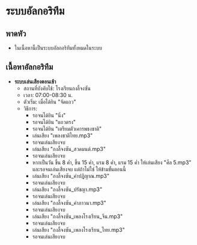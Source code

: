 # ระบบอัลกอริทึม
## พาดหัว
- ในเนื้อหานี้เป็นระบบอัลกอริทึมทั้งหมดในระบบ
## เนื้อหาอัลกอริทึม
- **ระบบเล่นเสียงตอนเช้า** 
  - สถานที่บังคับใช้: โรงเรียนกงลี้จงซัน
  - เวลา: 07:00-08:30 น.
  - ตัวเริ่ม: เมื่อได้ยิน "จัดแถว"
  - วิธีการ:
    - รอจนได้ยิน "นิ่ง"
    - รอจนได้ยิน "แถวตรง"
    - รอจนได้ยิน "เตรียมตัวเคารพธงชาติ"
    - เล่นเสียง "เพลงชาติไทย.mp3"
    - รอจนเล่นเสียงจบ
    - เล่นเสียง "กงลี้จงซัน_สวดมนต์.mp3"
    - รอจนเล่นเสียงจบ
    - หากเป็นวัน ขึ้น 8 ค่ำ, ขึ้น 15 ค่ำ, แรม 8 ค่ำ, แรม 15 ค่ำ ให้เล่นเสียง "ศีล 5.mp3" และรอจนเล่นเสียงจบ แต่ถ้าไม่ใช่ ให้ข้ามขั้นตอนนี้
    - เล่นเสียง "กงลี้จงซัน_คำปฎิญาณ.mp3"
    - รอจนเล่นเสียงจบ
    - เล่นเสียง "กงลี้จงซัน_ปรัชญา.mp3"
    - รอจนเล่นเสียงจบ
    - เล่นเสียง "กงลี้จงซัน_คำภาวนา.mp3"
    - รอจนเล่นเสียงจบ
    - เล่นเสียง "กงลี้จงซัน_เพลงโรงเรียน_จีน.mp3"
    - รอจนเล่นเสียงจบ
    - เล่นเสียง "กงลี้จงซัน_เพลงโรงเรียน_ไทย.mp3"
    - รอจนเล่นเสียงจบ
